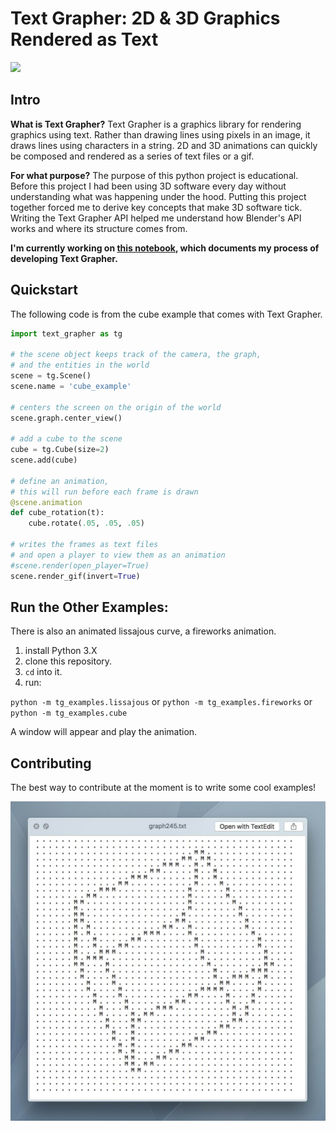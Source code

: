 # Text Grapher: 2D & 3D Graphics Rendered as Text

![](img/cube_example.gif)

## Intro

**What is Text Grapher?** Text Grapher is a graphics library for rendering graphics using text. Rather than drawing lines using pixels in an image, it draws lines using characters in a string. 2D and 3D animations can quickly be composed and rendered as a series of text files or a gif.

**For what purpose?** The purpose of this python project is educational. Before this project I had been using 3D software every day without understanding what was happening under the hood. Putting this project together forced me to derive key concepts that make 3D software tick. Writing the Text Grapher API helped me understand how Blender's API works and where its structure comes from. 

**I'm currently working on [this notebook](text_grapher.ipynb), which documents my process of developing Text Grapher.**

## Quickstart

The following code is from the cube example that comes with Text Grapher. 

```python
import text_grapher as tg

# the scene object keeps track of the camera, the graph,
# and the entities in the world
scene = tg.Scene()
scene.name = 'cube_example'

# centers the screen on the origin of the world
scene.graph.center_view()

# add a cube to the scene
cube = tg.Cube(size=2)
scene.add(cube)

# define an animation,
# this will run before each frame is drawn
@scene.animation
def cube_rotation(t):
    cube.rotate(.05, .05, .05)

# writes the frames as text files
# and open a player to view them as an animation
#scene.render(open_player=True)
scene.render_gif(invert=True)
```

## Run the Other Examples:

There is also an animated lissajous curve, a fireworks animation. 

1. install Python 3.X
1. clone this repository.
1. `cd` into it.
1. run:

`python -m tg_examples.lissajous` or
`python -m tg_examples.fireworks` or
`python -m tg_examples.cube`

A window will appear and play the animation.

## Contributing

The best way to contribute at the moment is to write some cool examples!

![](img/example_01.jpg)
